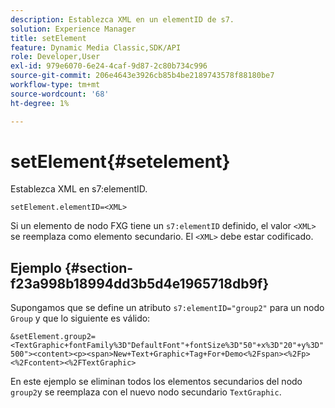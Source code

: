 ```yaml
---
description: Establezca XML en un elementID de s7.
solution: Experience Manager
title: setElement
feature: Dynamic Media Classic,SDK/API
role: Developer,User
exl-id: 979e6070-6e24-4caf-9d87-2c80b734c996
source-git-commit: 206e4643e3926cb85b4be2189743578f88180be7
workflow-type: tm+mt
source-wordcount: '68'
ht-degree: 1%

---
```


# setElement{#setelement}

Establezca XML en s7:elementID.

`setElement.elementID=<XML>`

Si un elemento de nodo FXG tiene un `s7:elementID` definido, el valor `<XML>` se reemplaza como elemento secundario. El `<XML>` debe estar codificado.

## Ejemplo {#section-f23a998b18994dd3b5d4e1965718db9f}

Supongamos que se define un atributo `s7:elementID="group2"` para un nodo `Group` y que lo siguiente es válido:

`&setElement.group2=<TextGraphic+fontFamily%3D"DefaultFont"+fontSize%3D"50"+x%3D"20"+y%3D"500"><content><p><span>New+Text+Graphic+Tag+For+Demo<%2Fspan><%2Fp><%2Fcontent><%2FTextGraphic>`

En este ejemplo se eliminan todos los elementos secundarios del nodo `group2`y se reemplaza con el nuevo nodo secundario `TextGraphic`.
